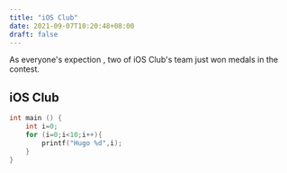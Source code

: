 ```yaml
---
title: "iOS Club"
date: 2021-09-07T10:20:48+08:00
draft: false
---
```

As everyone's expection , two of iOS Club's team just won medals in the contest.
## iOS Club
```c
int main () {
    int i=0;
    for (i=0;i<10;i++){
        printf("Hugo %d",i);
    }
}
```
